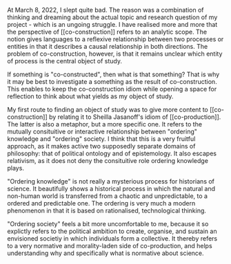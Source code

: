 At March 8, 2022, I slept quite bad. The reason was a combination of thinking and dreaming about the actual topic and research question of my project - which is an ungoing struggle. I have realised more and more that the perspective of [[co-construction]] refers to an analytic scope. The notion gives languages to a reflexive relationship between two processes or entities in that it describes a causal relationship in both directions. The problem of co-construction, however, is that it remains unclear which entity of process is the central object of study.

If something is "co-constructed", then what is that something? That is why it may be best to investigate a something as the result of co-construction. This enables to keep the co-construction idiom while opening a space for reflection to think about what yields as my object of study.

My first route to finding an object of study was to give more content to [[co-construction]] by relating it to Sheilla Jasanoff's idiom of [[co-production]]. The latter is also a metaphor, but a more specific one. It refers to the mutually consituitive or interactive relationship between "ordering" knowledge and "ordering" society. I think that this is a very fruitful approach, as it makes active two supposedly separate domains of philosophy: that of political ontology and of epistemology. It also escapes relativism, as it does not deny the consituitive role ordering knowledge plays.

"Ordering knowledge" is not really a mysterious process for historians of science. It beautifully shows a historical process in which the natural and non-human world is transferred from a chaotic and unpredictable, to a ordered and predictable one. The ordering is very much a modern phenomenon in that it is based on rationalised, technological thinking.

"Ordering society" feels a bit more uncomfortable to me, because it so explictly refers to the political ambition to create, organise, and sustain an envisioned societiy in which individuals form a collective. It thereby refers to a very normative and morality-laden side of co-production, and helps understanding why and specifically what is normative about science.

